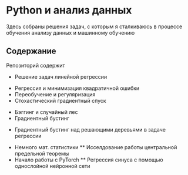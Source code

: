 # Python и анализ данных
Здесь собраны решения задач, с которым я сталкиваюсь в процессе обучения анализу данных и машинному обучению
## Содержание
Репозиторий содержит
* Решение задач линейной регрессии
+ Регрессия и минимизация квадратичной ошибки
+ Переобучение и регуляризация
+ Стохастический градиентный спуск
* Бэггинг и случайный лес
* Градиентный бустинг
+ Градиентный бустинг над решающими деревьями в задаче регрессии
* Немного мат. статистики
** Исселдование работы центральной предельной теоремы
* Начало работы с PyTorch
**  Регрессия синуса с помощью однослойной нейронной сети
